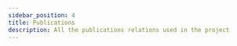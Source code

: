 ```yaml
---
sidebar_position: 4
title: Publications
description: All the publications relations used in the project 
---
```


